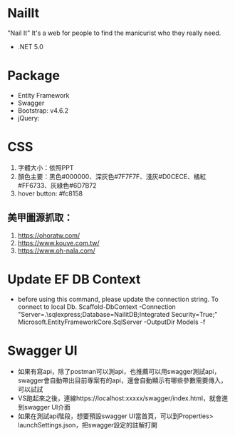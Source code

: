 # NailIt
"Nail It" It's a web for people to find the manicurist who they really need.
* .NET 5.0

# Package
* Entity Framework
* Swagger
* Bootstrap: v4.6.2
* jQuery: 

# CSS
1. 字體大小：依照PPT
2. 顏色主要：黑色#000000、深灰色#7F7F7F、淺灰#D0CECE、橘紅#FF6733、灰綠色#6D7B72
3. hover button: #fc8158
## 美甲圖源抓取：
1. https://ohoratw.com/
2. https://www.kouve.com.tw/
3. https://www.oh-nala.com/

# Update EF DB Context
* before using this command, please update the connection string. To connect to local Db.
Scaffold-DbContext -Connection "Server=.\sqlexpress;Database=NailitDB;Integrated Security=True;" Microsoft.EntityFrameworkCore.SqlServer -OutputDir Models -f

# Swagger UI
* 如果有寫api，除了postman可以測api，也推薦可以用swagger測試api，swagger會自動帶出目前專案有的api，還會自動顯示有哪些參數需要傳入，可以試試
* VS跑起來之後，連線https://localhost:xxxxx/swagger/index.html，就會進到swagger UI介面
* 如果在測試api階段，想要預設swagger UI當首頁，可以到Properties> launchSettings.json，把swagger設定的註解打開